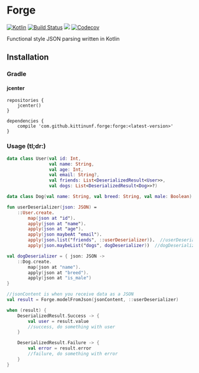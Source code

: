 # Forge

[ ![Kotlin](https://img.shields.io/badge/Kotlin-1.1.4.3-blue.svg)](http://kotlinlang.org) [![Build Status](https://travis-ci.org/kittinunf/Forge.svg?branch=master)](https://travis-ci.org/kittinunf/Forge) [![](https://jitpack.io/v/kittinunf/forge.svg)](https://jitpack.io/#kittinunf/forge/) [![Codecov](https://codecov.io/github/kittinunf/Forge/coverage.svg?branch=master)](https://codecov.io/gh/kittinunf/Forge)

Functional style JSON parsing written in Kotlin

## Installation

### Gradle

#### jcenter

```
repositories {
    jcenter()
}

dependencies {
    compile 'com.github.kittinunf.forge:forge:<latest-version>'
}
```

### Usage (tl;dr:)

``` Kotlin
data class User(val id: Int,
                val name: String,
                val age: Int,
                val email: String?,
                val friends: List<DeserializedResult<User>>,
                val dogs: List<DeserializedResult<Dog>>?)

data class Dog(val name: String, val breed: String, val male: Boolean)

fun userDeserializer(json: JSON) =
    ::User.create.
        map(json at "id").
        apply(json at "name").
        apply(json at "age").
        apply(json maybeAt "email").
        apply(json.list("friends", ::userDeserializer)).  //userDeserializer is a function, use :: as a function reference
        apply(json.maybeList("dogs", dogDeserializer))  //dogDeserializer is a lambda, use it directly

val dogDeserializer = { json: JSON ->
    ::Dog.create.
        map(json at "name").
        apply(json at "breed").
        apply(json at "is_male")
}

//jsonContent is when you receive data as a JSON
val result = Forge.modelFromJson(jsonContent, ::userDeserializer)

when (result) {
    DeserializedResult.Success -> {
        val user = result.value
        //success, do something with user
    }

    DeserializedResult.Failure -> {
        val error = result.error
        //failure, do something with error
    }
}

```
